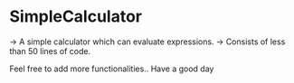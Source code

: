 # SimpleCalculator

-> A simple calculator which can evaluate expressions.
-> Consists of less than 50 lines of code.

Feel free to add more functionalities..
Have a good day
